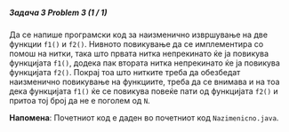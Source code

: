 ##### Задача 3 Problem 3 (1 / 1)
Да се напише програмски код за наизменично извршување на две функции `f1()` и `f2()`. Нивното повикување да се имплементира со помош на нитки, така што првата нитка непрекинато ќе ја повикува функцијата `f1()`, додека пак втората нитка непрекинато ќе ја повикува функцијата `f2()`. Покрај тоа што нитките треба да обезбедат наизменично повикување на функциите, треба да се внимава и на тоа дека функцијата `f1()` ќе се повикува повеќе пати од функцијата `f2()` и притоа тој број да не е поголем од `N`.

**Напомена**: Почетниот код е даден во почетниот код `Nazimenicno.java`.